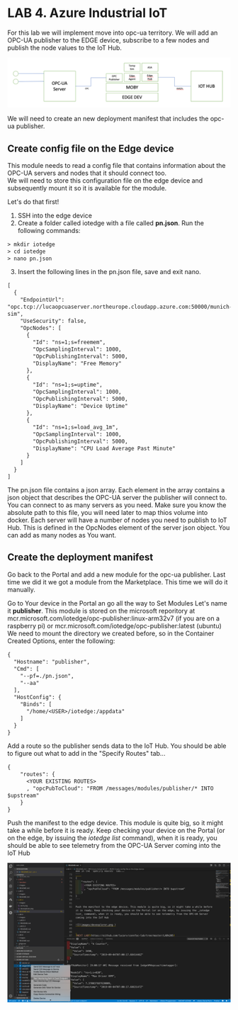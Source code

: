 # LAB 4. Azure Industrial IoT

For this lab we will implement move into opc-ua territory. We will add an OPC-UA publisher to the EDGE device, subscribe to a few nodes and publish the node values to the IoT Hub.

![](images/arch.png )

We will need to create an new deployment manifest that includes the opc-ua publisher.  

## Create config file on the Edge device  

This module needs to read a config file that contains information about the OPC-UA servers and nodes that it should connect too.  
We will need to store this configuration file on the edge device and subsequently mount it so it is available for the module.  

Let's do that first!


1. SSH into the edge device
2. Create a folder called iotedge with a file called **pn.json**. Run the following commands:
```
> mkdir iotedge  
> cd iotedge  
> nano pn.json
```
3. Insert the following lines in the pn.json file, save and exit nano.
```
[
  {
    "EndpointUrl": "opc.tcp://lucaopcuaserver.northeurope.cloudapp.azure.com:50000/munich-sim",
    "UseSecurity": false,
    "OpcNodes": [
      {
        "Id": "ns=1;s=freemem",
        "OpcSamplingInterval": 1000,
        "OpcPublishingInterval": 5000,
        "DisplayName": "Free Memory"
      },
      {
        "Id": "ns=1;s=uptime",
        "OpcSamplingInterval": 1000,
        "OpcPublishingInterval": 5000,
        "DisplayName": "Device Uptime"
      },
      {
        "Id": "ns=1;s=load_avg_1m",
        "OpcSamplingInterval": 1000,
        "OpcPublishingInterval": 5000,
        "DisplayName": "CPU Load Average Past Minute"
      }
    ]
  }
]
```
The pn.json file contains a json array. Each element in the array contains a json object that describes the OPC-UA server the publisher will connect to. You can connect to as many servers as you need. Make sure you know the absolute path to this file, you will need later to map thios volume into docker.
Each server will have a number of nodes you need to publish to IoT Hub. This is defined in the OpcNodes element of the server json object. You can add as many nodes as You want.  

## Create the deployment manifest

Go back to the Portal and add a new module for the opc-ua publisher. Last time we did it we got a module from the Marketplace. This time we will do it manually.

Go to Your device in the Portal an go all the way to Set Modules
Let's name it **publisher**.
This module is stored on the microsoft reporitory at mcr.microsoft.com/iotedge/opc-publisher:linux-arm32v7 (if you are on a raspberry pi) or mcr.microsoft.com/iotedge/opc-publisher:latest (ubuntu)
We need to mount the directory we created before, so in the Container Created Options, enter the following:
```
{
  "Hostname": "publisher",
  "Cmd": [
    "--pf=./pn.json",
    "--aa"
  ],
  "HostConfig": {
    "Binds": [
      "/home/<USER>/iotedge:/appdata"
    ]
  }
}
```  

Add a route so the publisher sends data to the IoT Hub. You should be able to figure out what to add in the "Specify Routes" tab...  
``` 
{
    "routes": {
      <YOUR EXISTING ROUTES>
      , "opcPubToCloud": "FROM /messages/modules/publisher/* INTO $upstream"
    }
}
```

Push the manifest to the edge device. This module is quite big, so it might take a while before it is ready. Keep checking your device on the Portal (or on the edge, by issuing the _iotedge list_ command), when it is ready, you should be able to see telemetry from the OPC-UA Server coming into the IoT Hub

![](images/vcscreen.png )


